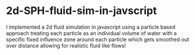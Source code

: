 # 2d-SPH-fluid-sim-in-javscript
I implemented a 2d fluid simulation in javascript using a particle based approach treating each particle as an individual volume of water with a specific fixed influence zone around each particle which gets smoothed out over distance allowing for realistic fluid like flows!
